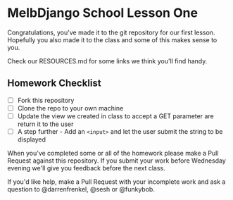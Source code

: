 # MelbDjango School Lesson One

Congratulations, you've made it to the git repository for our first lesson. Hopefully you also made it to the class
and some of this makes sense to you.

Check our RESOURCES.md for some links we think you'll find handy.


## Homework Checklist

- [ ] Fork this repository
- [ ] Clone the repo to your own machine
- [ ] Update the view we created in class to accept a GET parameter are return it to the user
- [ ] A step further - Add an `<input>` and let the user submit the string to be displayed

When you've completed some or all of the homework please make a Pull Request against this repository. If you submit
your work before Wednesday evening we'll give you feedback before the next class.

If you'd like help, make a Pull Request with your incomplete work and ask a question to @darrenfrenkel, @sesh or
@funkybob.

